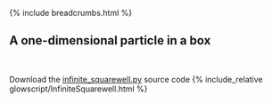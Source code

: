 {% include breadcrumbs.html %}

## A one-dimensional particle in a box
<div class="header_line"><br/></div>

Download the [infinite_squarewell.py](infinite_squarewell.py) source code
{% include_relative glowscript/InfiniteSquarewell.html %}



    